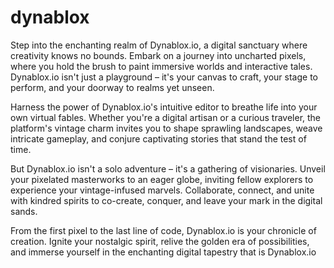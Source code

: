 # dynablox

Step into the enchanting realm of Dynablox.io, a digital sanctuary where creativity knows no bounds. Embark on a journey into uncharted pixels, where you hold the brush to paint immersive worlds and interactive tales. Dynablox.io isn't just a playground – it's your canvas to craft, your stage to perform, and your doorway to realms yet unseen.

Harness the power of Dynablox.io's intuitive editor to breathe life into your own virtual fables. Whether you're a digital artisan or a curious traveler, the platform's vintage charm invites you to shape sprawling landscapes, weave intricate gameplay, and conjure captivating stories that stand the test of time.

But Dynablox.io isn't a solo adventure – it's a gathering of visionaries. Unveil your pixelated masterworks to an eager globe, inviting fellow explorers to experience your vintage-infused marvels. Collaborate, connect, and unite with kindred spirits to co-create, conquer, and leave your mark in the digital sands.

From the first pixel to the last line of code, Dynablox.io is your chronicle of creation. Ignite your nostalgic spirit, relive the golden era of possibilities, and immerse yourself in the enchanting digital tapestry that is Dynablox.io
